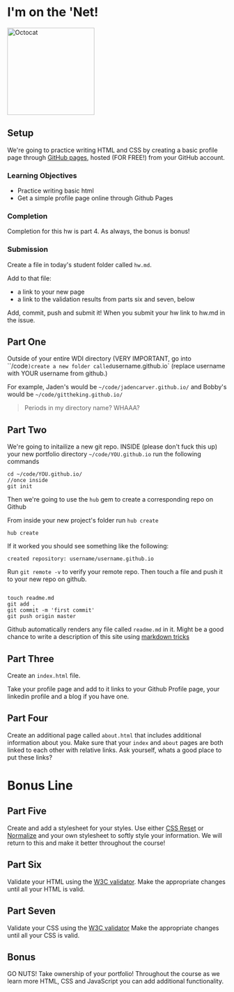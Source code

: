 # I'm on the 'Net!

<img alt="Octocat" src="https://octodex.github.com/images/total-eclipse-of-the-octocat.jpg" height="200">

## Setup

We're going to practice writing HTML and CSS by creating a basic profile page through
[GitHub pages](https://pages.github.com/), hosted (FOR FREE!) from your GitHub
account.

### Learning Objectives

- Practice writing basic html
- Get a simple profile page online through Github Pages

### Completion

Completion for this hw is part 4. As always, the bonus is bonus!

### Submission

Create a file in today's student folder called `hw.md`.

Add to that file:
  - a link to your new page
  - a link to the validation results from parts six and seven, below

Add, commit, push and submit it! When you submit your hw link to hw.md in the issue.

## Part One

Outside of your entire WDI directory (VERY IMPORTANT, go into ``/code` )create a new folder called `username.github.io`
(replace username with YOUR username from github.)

For example, Jaden's would be `~/code/jadencarver.github.io/` and Bobby's would be
`~/code/gittheking.github.io/`

> Periods in my directory name? WHAAA?

## Part Two
We're going to initailize a new git repo. INSIDE (please don't fuck this up) your new portfolio directory `~/code/YOU.github.io`
run the following commands

```
cd ~/code/YOU.github.io/
//once inside
git init

```

Then we're going to use the `hub` gem to create a corresponding repo on Github

From inside your new project's folder run `hub create`

```
hub create
```

If it worked you should see something like the following:

```
created repository: username/username.github.io
```

Run `git remote -v` to verify your remote repo. Then touch a file and push it
to your new repo on github.

```

touch readme.md
git add .
git commit -m 'first commit'
git push origin master

```

Github automatically renders any file called `readme.md` in it. Might be a good chance to write a description of this site using [markdown tricks](http://daringfireball.net/projects/markdown/syntax)


## Part Three

Create an `index.html` file.

Take your profile page and add to it links to your Github Profile page, your
linkedin profile and a blog if you have one.

## Part Four

Create an additional page called `about.html` that includes additional
information about you. Make sure that your `index` and `about` pages are both
linked to each other with relative links. Ask yourself, whats a good place to put these links?

# Bonus Line

## Part Five

Create and add a stylesheet for your styles. Use either [CSS Reset](http://meyerweb.com/eric/tools/css/reset/reset.css) or [Normalize](http://cdnjs.com/libraries/normalize) and your own stylesheet to softly style your information. We will return to this and make it better throughout the course!

## Part Six

Validate your HTML using the [W3C validator](http://validator.w3.org/).
Make the appropriate changes until all your HTML is valid.

## Part Seven

Validate your CSS using the [W3C validator](http://jigsaw.w3.org/css-validator/)
Make the appropriate changes until all your CSS is valid.

## Bonus

GO NUTS! Take ownership of your portfolio! Throughout the course as we learn more HTML, CSS and JavaScript you can add additional functionality.
